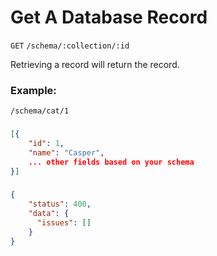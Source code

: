 # Get A Database Record

`GET` `/schema/:collection/:id`

Retrieving a record will return the record.

### Example:

`/schema/cat/1`


### <Badge type="tip" text="Success Response:" />

```json
[{
    "id": 1,
    "name": "Casper",
    ... other fields based on your schema
}]
```

### <Badge type="danger" text="Error Response:" />

```json
{
    "status": 400,
    "data": {
      "issues": []
    }
}
```

